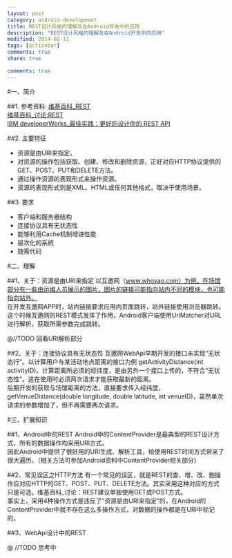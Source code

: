 ```yaml
---
layout: post
category: android-development
title: REST设计风格的理解及在Android开发中的应用
description: "REST设计风格的理解及在Android开发中的应用"
modified: 2014-02-11
tags: [actionbar]
comments: true
share: true

comments: true
---
```

#一、简介

##1.     参考资料:
[维基百科_REST](http://zh.wikipedia.org/wiki/REST)<br/>
[维基百科_讨论:REST](http://zh.wikipedia.org/wiki/Talk:REST)<br/>
[IBM developerWorks_最佳实践：更好的设计你的 REST API](https://www.ibm.com/developerworks/cn/web/1103_chenyan_restapi/)

##2.     主要特征
* 资源是由URI来指定。
* 对资源的操作包括获取、创建、修改和删除资源，正好对应HTTP协议提供的GET、POST、PUT和DELETE方法。
* 通过操作资源的表现形式来操作资源。
* 资源的表现形式则是XML、HTML或任何其他格式，取决于使用场景。

##3.     要求
* 客户端和服务器结构
* 连接协议具有无状态性
* 能够利用Cache机制增进性能
* 层次化的系统
* 随需代码

#二、理解

##1、关于：资源是由URI来指定
       以互邀网（www.whoyao.com）为例，在场馆部分有一些由运维人员展示的图片，图片的链接可能指向站内不同的模块、也可能指向站外。<br/>
       在开发互邀网APP时，站内链接要求应用内页面跳转，站外链接使用浏览器跳转。这个时候互邀网的REST模式发挥了作用，Android客户端使用UriMatcher对URL进行解析，获取所需参数完成跳转。
       
@//TODO 回看URI解析部分

##2、关于：连接协议具有无状态性
       互邀网WebApi早期开发的接口未实现“无状态行”。以计算用户与某活动地点距离的接口为例 getActivityDistance(int activityID)。计算距离所必须的经纬度，是由另外一个接口上传的，不符合“无状态性”。这在使用时必须两次请求才能获取最新的距离。<br/>
       后期开发的获取与场馆距离的方法，直接要求传入经纬度，getVenueDistance(double longitude, double latitude, int venueID)，虽然单次请求的参数增加了，但不再需要两次请求。
       
#三、扩展知识

##1、Android中的REST
       Android中的ContentProvider是最典型的REST设计方式，所有的数据操作均采用URI方式。<br/>
       因此Android中提供了很好用的URI生成、解析工具，给使用REST时间方式带来了很大遍历。（相关方法可参加Android资料中ContentProvider相关部分）
       
##2、常见误区之HTTP方法
       有一个常见的误区，就是REST的查、增、改、删操作应对应HTTP的GET、POST、PUT、DELETE方法。其实采用这种对应的方式只是可选，维基百科_讨论：REST建议单独使用GET或POST方式。<br/>
       事实上，采用4种操作方式是违反了“资源是由URI来指定”的，在Android的ContentProvider中就不存在这么多操作方式，对数据的操作都是在URI中标记的。
       
##3、WebApi设计中的REST

@ //TODO 思考中
 